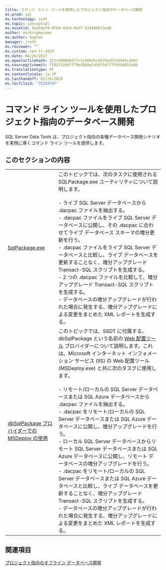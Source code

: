 ```yaml
---
title: コマンド ライン ツールを使用したプロジェクト指向のデータベース開発
ms.prod: sql
ms.technology: ssdt
ms.topic: conceptual
ms.assetid: 9a26def9-8fbd-43e4-9e57-414840b73ed8
author: markingmyname
ms.author: maghan
manager: jroth
ms.reviewer: “”
ms.custom: seo-lt-2019
ms.date: 04/26/2017
ms.openlocfilehash: 321c0988603f7c31460d1c95791d57e5945c2b07
ms.sourcegitcommit: ff82f3260ff79ed860a7a58f54ff7f0594851e6b
ms.translationtype: HT
ms.contentlocale: ja-JP
ms.lasthandoff: 03/29/2020
ms.locfileid: "75243747"
---
```

# <a name="project-oriented-database-development-using-command-line-tools"></a>コマンド ライン ツールを使用したプロジェクト指向のデータベース開発

SQL Server Data Tools は、プロジェクト指向の各種データベース開発シナリオを実現に導くコマンド ライン ツールを提供します。  
  
## <a name="in-this-section"></a>このセクションの内容  
  
|||  
|-|-|  
|[SqlPackage.exe](../tools/sqlpackage.md)|このトピックでは、次のタスクに使用される SQLPackage.exe ユーティリティについて説明します。<br /><br />-   ライブ SQL Server データベースから .dacpac ファイルを抽出する。<br />-   .dacpac ファイルをライブ SQL Server データベースに公開し、その .dacpac に合わせてライブ データベース スキーマの増分更新を行う。<br />-   .dacpac ファイルをライブ SQL Server データベースと比較し、ライブ データベースを更新することなく、増分アップグレード Transact\-SQL スクリプトを生成する。<br />-   2 つの .dacpac ファイルを比較して、増分アップグレード Transact\-SQL スクリプトを生成する。<br />-   データベースの増分アップグレードが行われた場合に発生する、増分アップグレードによる変更をまとめた XML レポートを生成する。|  
|[dbSqlPackage プロバイダーでの MSDeploy の使用](../ssdt/using-msdeploy-with-dbsqlpackage-provider.md)|このトピックでは、SSDT に付属する、dbSqlPackage という名前の [Web 配置ツール](https://go.microsoft.com/fwlink/?LinkId=231798) プロバイダーについて説明します。これは、Microsoft インターネット インフォメーション サービス (IIS) の Web 配置ツール (MSDeploy.exe) と共に次のタスクに使用します。<br /><br />-   リモート/ローカルの SQL Server データベースまたは SQL Azure データベースから .dacpac ファイルを抽出する。<br />-   .dacpac をリモート/ローカルの SQL Server データベースまたは SQL Azure データベースに公開し、増分アップグレードを行う。<br />-   ローカル SQL Server データベースからリモート SQL Server データベースまたは SQL Azure データベースに公開し、リモート データベースの増分アップグレードを行う。<br />-   .dacpac をリモート/ローカルの SQL Server データベースまたは SQL Azure データベースと比較し、ライブ データベースを更新することなく、増分アップグレード Transact\-SQL スクリプトを生成する。<br />-   データベースの増分アップグレードが行われた場合に発生する、増分アップグレードによる変更をまとめた XML レポートを生成する。|  
  
## <a name="related-sections"></a>関連項目  
[プロジェクト指向のオフライン データベース開発](../ssdt/project-oriented-offline-database-development.md)  
  
